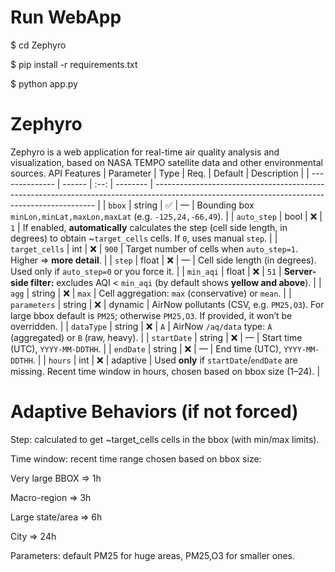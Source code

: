 # Run WebApp
$ cd Zephyro

$ pip install -r requirements.txt

$ python app.py

# Zephyro
Zephyro is a web application for real-time air quality analysis and visualization, based on NASA TEMPO satellite data and other environmental sources.
API Features
| Parameter      | Type   | Req. | Default  | Description                                                                                                                                   |
| -------------- | ------ | :--: | -------- | --------------------------------------------------------------------------------------------------------------------------------------------- |
| `bbox`         | string |   ✅  | —        | Bounding box `minLon,minLat,maxLon,maxLat` (e.g. `-125,24,-66,49`).                                                                           |
| `auto_step`    | bool   |   ❌  | `1`      | If enabled, **automatically** calculates the step (cell side length, in degrees) to obtain ~`target_cells` cells. If `0`, uses manual `step`. |
| `target_cells` | int    |   ❌  | `900`    | Target number of cells when `auto_step=1`. Higher ⇒ **more detail**.                                                                          |
| `step`         | float  |   ❌  | —        | Cell side length (in degrees). Used only if `auto_step=0` or you force it.                                                                    |
| `min_aqi`      | float  |   ❌  | `51`     | **Server-side filter:** excludes AQI < `min_aqi` (by default shows **yellow and above**).                                                     |
| `agg`          | string |   ❌  | `max`    | Cell aggregation: `max` (conservative) or `mean`.                                                                                             |
| `parameters`   | string |   ❌  | dynamic  | AirNow pollutants (CSV, e.g. `PM25,O3`). For large bbox default is `PM25`; otherwise `PM25,O3`. If provided, it won’t be overridden.          |
| `dataType`     | string |   ❌  | `A`      | AirNow `/aq/data` type: `A` (aggregated) or `B` (raw, heavy).                                                                                 |
| `startDate`    | string |   ❌  | —        | Start time (UTC), `YYYY-MM-DDTHH`.                                                                                                            |
| `endDate`      | string |   ❌  | —        | End time (UTC), `YYYY-MM-DDTHH`.                                                                                                              |
| `hours`        | int    |   ❌  | adaptive | Used **only** if `startDate`/`endDate` are missing. Recent time window in hours, chosen based on bbox size (1–24).                            |


# Adaptive Behaviors (if not forced)

Step: calculated to get ~target_cells cells in the bbox (with min/max limits).

Time window: recent time range chosen based on bbox size:

Very large BBOX ⇒ 1h

Macro-region ⇒ 3h

Large state/area ⇒ 6h

City ⇒ 24h

Parameters: default PM25 for huge areas, PM25,O3 for smaller ones.
